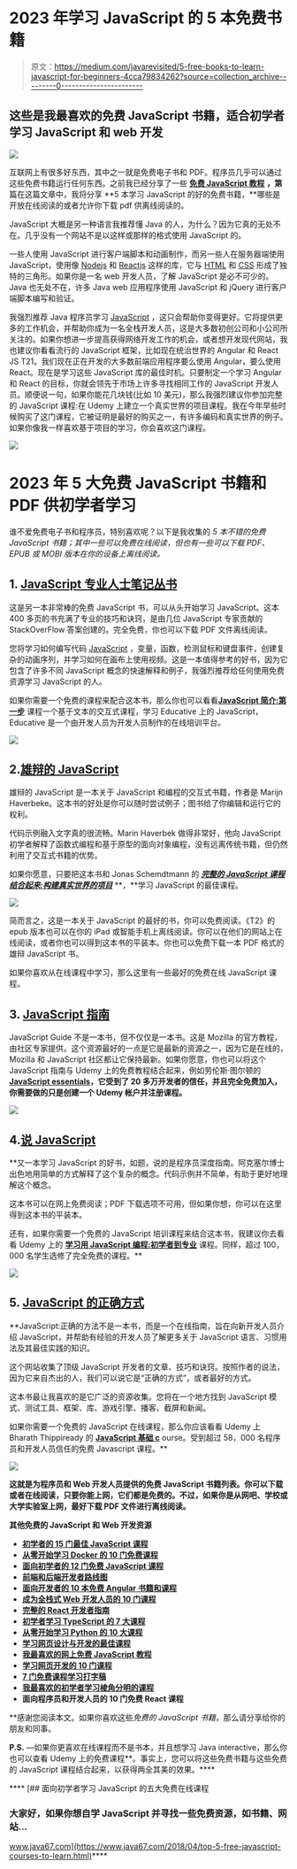 # 2023 年学习 JavaScript 的 5 本免费书籍

> 原文：<https://medium.com/javarevisited/5-free-books-to-learn-javascript-for-beginners-4cca79834262?source=collection_archive---------0----------------------->

## 这些是我最喜欢的免费 JavaScript 书籍，适合初学者学习 JavaScript 和 web 开发

[![](img/fd6e8d256193ede657a2f5acb04aaffd.png)](http://bit.ly/2ytow1z)

互联网上有很多好东西，其中之一就是免费电子书和 PDF。程序员几乎可以通过这些免费书籍运行任何东西。之前我已经分享了一些 [**免费 JavaScript 教程**](https://javarevisited.blogspot.com/2018/06/top-10-courses-to-learn-javascript-in.html) **，第**篇在这篇文章中，我将分享 **5 本学习 JavaScript 的好的免费书籍，**哪些是开放在线阅读的或者允许你下载 pdf 供离线阅读的。

JavaScript 大概是另一种语言我推荐懂 Java 的人，为什么？因为它真的无处不在。几乎没有一个网站不是以这样或那样的格式使用 JavaScript 的。

一些人使用 JavaScript 进行客户端脚本和动画制作，而另一些人在服务器端使用 JavaScript，使用像 [Nodejs](https://www.java67.com/2019/07/top-5-free-nodejs-courses-for-web-development.html) 和 [Reactjs](https://javarevisited.blogspot.com/2018/08/top-5-react-js-and-redux-courses-to-learn-online.html) 这样的库，它与 [HTML](http://www.java67.com/2018/02/5-free-html-and-css-courses-to-learn-web-development.html) 和 [CSS](http://www.java67.com/2018/03/top-5-free-courses-to-learn-web-development.html) 形成了独特的三角形。如果你是一名 web 开发人员，了解 JavaScript 是必不可少的。Java 也无处不在，许多 Java web 应用程序使用 JavaScript 和 jQuery 进行客户端脚本编写和验证。

我强烈推荐 Java 程序员学习 [JavaScript](http://www.java67.com/2018/04/top-5-free-javascript-courses-to-learn.html) ，这只会帮助你变得更好。它将提供更多的工作机会，并帮助你成为一名全栈开发人员，这是大多数初创公司和小公司所关注的。如果你想进一步提高获得网络开发工作的机会，或者想开发现代网站，我也建议你看看流行的 JavaScript 框架，比如现在统治世界的 Angular 和 React JS T21。我们现在正在开发的大多数前端应用程序要么使用 Angular，要么使用 React。现在是学习这些 JavaScript 库的最佳时机。只要制定一个学习 Angular 和 React 的目标，你就会领先于市场上许多寻找相同工作的 JavaScript 开发人员。顺便说一句，如果你能花几块钱(比如 10 美元)，那么我强烈建议你参加完整的 JavaScript 课程:在 Udemy 上建立一个真实世界的项目课程。我在今年早些时候购买了这门课程，它被证明是最好的购买之一，有许多编码和真实世界的例子。如果你像我一样喜欢基于项目的学习，你会喜欢这门课程。

[![](img/d5f6213e2d97a135f32cca14c44d66d1.png)](http://bit.ly/2ytow1z)

# 2023 年 5 大免费 JavaScript 书籍和 PDF 供初学者学习

谁不爱免费电子书和程序员，特别喜欢呢？以下是我收集的 *5 本不错的免费 JavaScript 书籍；其中一些可以免费在线阅读，但也有一些可以下载 PDF、EPUB 或 MOBI 版本在你的设备上离线阅读。*

## 1. [JavaScript 专业人士笔记丛书](https://goalkicker.com/JavaScriptBook/)

这是另一本非常棒的免费 JavaScript 书，可以从头开始学习 JavaScript。这本 400 多页的书充满了专业的技巧和诀窍，是由几位 JavaScript 专家贡献的 StackOverFlow 答案创建的。完全免费，你也可以下载 PDF 文件离线阅读。

您将学习如何编写代码 [JavaScript](https://www.java67.com/2020/08/top-10-pluralsight-courses-to-learn-JavaScript.html) ，变量，函数，检测鼠标和键盘事件，创建复杂的动画序列，并学习如何在画布上使用视频。这是一本值得参考的好书，因为它包含了许多不同 JavaScript 概念的快速解释和例子，我强烈推荐给任何使用免费资源学习 JavaScript 的人。

如果你需要一个免费的课程来配合这本书，那么你也可以看看[**JavaScript 简介:第一步**](https://www.educative.io/courses/introduction-to-javascript-first-steps?affiliate_id=5073518643380224) 课程一个基于文本的交互式课程，学习 Educative 上的 JavaScript，Educative 是一个由开发人员为开发人员制作的在线培训平台。

![](img/bd5181857a48637e59d3f6bd8d9abcb9.png)

## 2.[雄辩的 JavaScript](http://eloquentjavascript.net/)

雄辩的 JavaScript 是一本关于 JavaScript 和编程的交互式书籍，作者是 Marijn Haverbeke。这本书的好处是你可以随时尝试例子；图书给了你编辑和运行它的权利。

代码示例融入文字真的很流畅。Marin Haverbek 做得非常好，他向 JavaScript 初学者解释了函数式编程和基于原型的面向对象编程，没有远离传统书籍，但仍然利用了交互式书籍的优势。

如果你愿意，只要把这本书和 Jonas Schemdtmann 的 [***完整的 JavaScript 课程结合起来:构建真实世界的项目***](http://bit.ly/2ytow1z) **，**学习 JavaScript 的最佳课程。

![](img/65f729feab4cb680b40d3978ce147b02.png)

简而言之，这是一本关于 JavaScript 的最好的书，你可以免费阅读。《T2》的 epub 版本也可以在你的 iPad 或智能手机上离线阅读。你可以在他们的网站上在线阅读，或者你也可以得到这本书的平装本。你也可以免费下载一本 PDF 格式的雄辩 JavaScript 书。

如果你喜欢从在线课程中学习，那么这里有一些最好的免费在线 JavaScript 课程。

## 3. [JavaScript 指南](https://developer.mozilla.org/en-US/docs/Web/JavaScript/Guide)

JavaScript Guide 不是一本书，但不仅仅是一本书。这是 Mozilla 的官方教程，由社区专家提供。这个资源最好的一点是它是最新的资源之一，因为它是在线的，Mozilla 和 JavaScript 社区都让它保持最新。如果你愿意，你也可以将这个 JavaScript 指南与 Udemy 上的免费教程结合起来，例如劳伦斯·图尔顿的[**JavaScript essentials**](https://click.linksynergy.com/deeplink?id=JVFxdTr9V80&mid=39197&murl=https%3A%2F%2Fwww.udemy.com%2Fcourse%2Fjavascript-essentials%2F)**，它受到了 20 多万开发者的信任，并且完全免费加入，你需要做的只是创建一个 Udemy 帐户并注册课程。**

**![](img/41914fdcc66d4d3040a7176bda61cd61.png)**

## **4.[说 JavaScript](http://speakingjs.com/es5/)**

**又一本学习 JavaScript 的好书，如题，说的是程序员深度指南。阿克塞尔博士出色地用简单的方式解释了这个复杂的概念。代码示例并不简单，有助于更好地理解这个概念。

这本书可以在网上免费阅读；PDF 下载选项不可用，但如果你想，你可以在这里得到这本书的平装本。

还有，如果你需要一个免费的 JavaScript 培训课程来结合这本书，我建议你去看看 Udemy 上的 [**学习用 JavaScript 编程:初学者到专业**](https://click.linksynergy.com/deeplink?id=JVFxdTr9V80&mid=39197&murl=https%3A%2F%2Fwww.udemy.com%2Fcourse%2Fprogramming-in-javascript%2F) 课程。同样，超过 100，000 名学生选修了完全免费的课程。**

**[![](img/89ecfe11840e1d4917efe89fdaecf7e4.png)](https://www.java67.com/2018/07/top-5-free-javascript-books-download-pdf-read-online.html)**

## **5. [JavaScript 的正确方式](http://www.jstherightway.org/)**

**JavaScript:正确的方法不是一本书，而是一个在线指南，旨在向新开发人员介绍 JavaScript，并帮助有经验的开发人员了解更多关于 JavaScript 语言、习惯用法及其最佳实践的知识。

这个网站收集了顶级 JavaScript 开发者的文章、技巧和诀窍。按照作者的说法，因为它来自杰出的人，我们可以说它是“正确的方式”，或者最好的方式。

这本书最让我喜欢的是它广泛的资源收集。您将在一个地方找到 JavaScript 模式、测试工具、框架、库、游戏引擎、播客、截屏和新闻。

如果你需要一个免费的 JavaScript 在线课程，那么你应该看看 Udemy 上 Bharath Thippiready 的 [**JavaScript 基础 c**](https://click.linksynergy.com/deeplink?id=JVFxdTr9V80&mid=39197&murl=https%3A%2F%2Fwww.udemy.com%2Fcourse%2Fjavascriptfundamentals%2F) ourse。受到超过 58，000 名程序员和开发人员信任的免费 Javascript 课程。**

**![](img/87d4e6a841deb3a811a2a2af59d2b776.png)**

**这就是为程序员和 Web 开发人员提供的免费 JavaScript 书籍列表。你可以下载或者在线阅读，只要你能上网，它们都是免费的。不过，如果你是从网吧、学校或大学实验室上网，最好下载 PDF 文件进行离线阅读。**

****其他免费的 JavaScript 和 Web 开发资源****

*   **[初学者的 15 门最佳 JavaScript 课程](/javarevisited/10-best-online-courses-to-learn-javascript-in-2020-af5ed0801645)**
*   **[从零开始学习 Docker 的 10 门免费课程](https://javarevisited.blogspot.com/2018/02/10-free-docker-container-courses-for-Java-Developers.html)**
*   **[面向初学者的 12 门免费 JavaScript 课程](/javarevisited/12-free-courses-to-learn-javascript-and-es6-for-beginners-and-experienced-developers-aa35874c9a32?source=collection_home---4------0-----------------------)**
*   **[前端和后端开发者路线图](https://javarevisited.blogspot.com/2019/02/the-2019-web-developer-roadmap.html)**
*   **[面向开发者的 10 本免费 Angular 书籍和课程](/javarevisited/10-free-angular-and-react-js-courses-from-udemy-and-coursera-best-of-lot-e67f7d811e6b)**
*   **[成为全栈式 Web 开发人员的 10 门课程](/javarevisited/top-10-online-courses-to-become-a-fullstack-web-developer-in-2020-d608a6b63232)**
*   **[完整的 React 开发者指南](https://javarevisited.blogspot.com/2018/10/the-2018-react-developer-roadmap.html)**
*   **[初学者学习 TypeScript 的 7 大课程](/@javinpaul/7-best-courses-to-learn-typescript-in-depth-58439e1ce729)**
*   **[从零开始学习 Python 的 10 大课程](/better-programming/top-5-courses-to-learn-python-in-2018-best-of-lot-26644a99e7ec)**
*   **[学习网页设计与开发的最佳课程](/better-programming/my-5-favorite-courses-to-learn-web-development-in-2019-a5e74167f8b2)**
*   **[我最喜欢的网上免费 JavaScript 教程](/javarevisited/my-favorite-free-tutorials-and-courses-to-learn-javascript-8f4d0a71faf2)**
*   **[学习网页开发的 10 门课程](https://dev.to/javinpaul/top-6-courses-to-learn-web-development-best-of-lot-2fae)**
*   **[7 门免费课程学习打字稿](/javarevisited/top-10-free-typescript-courses-to-learn-online-best-of-lot-44bce9da41d1)**
*   **[我最喜欢的初学者学习棱角分明的课程](/javarevisited/10-courses-to-learn-angular-for-web-development-6da1bd2856dc)**
*   **面向程序员和开发人员的 10 门免费 React 课程**

**感谢您阅读本文。如果你喜欢这些*免费的 JavaScript 书籍*，那么请分享给你的朋友和同事。

**P.S.** —如果你更喜欢在线课程而不是书本，并且想学习 Java interactive，那么你也可以查看 Udemy 上的免费课程[](http://bit.ly/2zNH9Tj)**。事实上，您可以将这些免费书籍与这些免费的 JavaScript 课程结合起来，以获得两全其美的效果。****

****[](https://www.java67.com/2018/04/top-5-free-javascript-courses-to-learn.html) [## 面向初学者学习 JavaScript 的五大免费在线课程

### 大家好，如果你想自学 JavaScript 并寻找一些免费资源，如书籍、网站…

www.java67.com](https://www.java67.com/2018/04/top-5-free-javascript-courses-to-learn.html)****